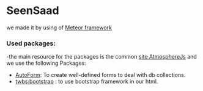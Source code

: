 # SeenSaad
 we made it by using of [Meteor framework](http://Meteor.com) 
### Used packages:
-the main resource for the packages is the common [site AtmosphereJs](https://atmospherejs.com) and we use the  following Packages:
* [AutoForm](https://atmospherejs.com/aldeed/autoform): To create well-defined forms to deal with db collections.
* [twbs:bootstrap](https://atmospherejs.com/twbs/bootstrap) : to use bootstrap framework in our html.

 
